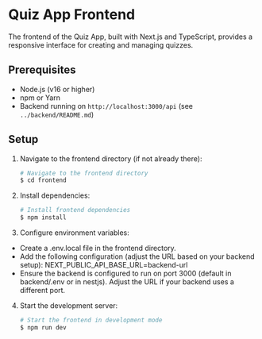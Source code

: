 # Quiz App Frontend

The frontend of the Quiz App, built with Next.js and TypeScript, provides a responsive interface for creating and managing quizzes.

## Prerequisites

- Node.js (v16 or higher)
- npm or Yarn
- Backend running on `http://localhost:3000/api` (see `../backend/README.md`)

## Setup

1. Navigate to the frontend directory (if not already there):
   ```bash
   # Navigate to the frontend directory
   $ cd frontend
   ```
2. Install dependencies:
   ```bash
   # Install frontend dependencies
   $ npm install
   ```
3. Configure environment variables:

- Create a .env.local file in the frontend directory.
- Add the following configuration (adjust the URL based on your backend setup):
  NEXT_PUBLIC_API_BASE_URL=backend-url
- Ensure the backend is configured to run on port 3000 (default in backend/.env or in nestjs). Adjust the URL if your backend uses a different port.

4. Start the development server:
   ```bash
   # Start the frontend in development mode
   $ npm run dev
   ```